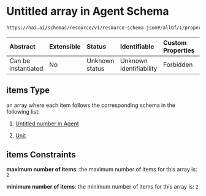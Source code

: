 # Untitled array in Agent Schema

```txt
https://hai.ai/schemas/resource/v1/resource-schema.json#/allOf/1/properties/quantifications/items
```



| Abstract            | Extensible | Status         | Identifiable            | Custom Properties | Additional Properties | Access Restrictions | Defined In                                                                                      |
| :------------------ | :--------- | :------------- | :---------------------- | :---------------- | :-------------------- | :------------------ | :---------------------------------------------------------------------------------------------- |
| Can be instantiated | No         | Unknown status | Unknown identifiability | Forbidden         | Allowed               | none                | [resource.schema.json\*](../../schemas/resource/v1/resource.schema.json "open original schema") |

## items Type

an array where each item follows the corresponding schema in the following list:

1.  [Untitled number in Agent](resource-allof-1-properties-quantifications-items-items-0.md "check type definition")

2.  [Unit](unit.md "check type definition")

## items Constraints

**maximum number of items**: the maximum number of items for this array is: `2`

**minimum number of items**: the minimum number of items for this array is: `2`
